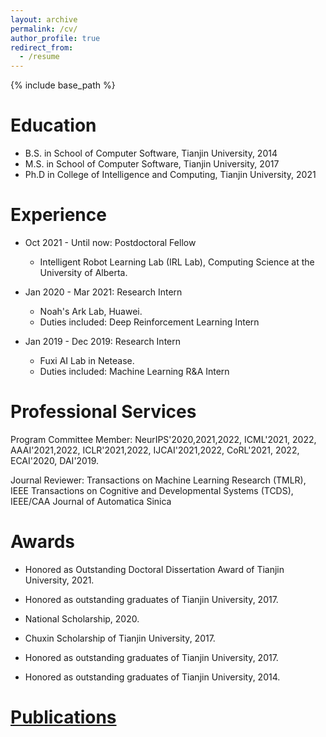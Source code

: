```yaml
---
layout: archive
permalink: /cv/
author_profile: true
redirect_from:
  - /resume
---
```


{% include base_path %}

Education
======
* B.S. in School of Computer Software, Tianjin University, 2014
* M.S. in School of Computer Software, Tianjin University, 2017
* Ph.D in College of Intelligence and Computing, Tianjin University, 2021 

Experience
======
* Oct 2021 - Until now: Postdoctoral Fellow
  * Intelligent Robot Learning Lab (IRL Lab), Computing Science at the University of Alberta.

* Jan 2020 - Mar 2021: Research Intern
  * Noah's Ark Lab, Huawei.
  * Duties included: Deep Reinforcement Learning Intern

* Jan 2019 - Dec 2019: Research Intern
  * Fuxi AI Lab in Netease.
  * Duties included: Machine Learning R&A Intern
  
Professional Services
======  
Program Committee Member: NeurIPS'2020,2021,2022, ICML'2021, 2022, AAAI'2021,2022, ICLR'2021,2022, IJCAI'2021,2022, CoRL'2021, 2022, ECAI'2020, DAI'2019.

Journal Reviewer: Transactions on Machine Learning Research (TMLR), IEEE Transactions on Cognitive and Developmental Systems (TCDS), IEEE/CAA Journal of Automatica Sinica

Awards
======  
* Honored as Outstanding Doctoral Dissertation Award of Tianjin University, 2021. 

* Honored as outstanding graduates of Tianjin University, 2017.

* National Scholarship, 2020.

* Chuxin Scholarship of Tianjin University, 2017.

* Honored as outstanding graduates of Tianjin University, 2017.

* Honored as outstanding graduates of Tianjin University, 2014.

<a href="https://tianpeiyang.github.io/publications/">Publications</a>
======
  
 
